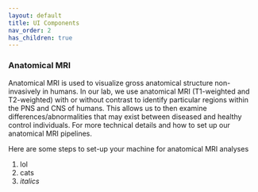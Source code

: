 ```yaml
---
layout: default
title: UI Components
nav_order: 2
has_children: true
---
```

### Anatomical MRI
Anatomical MRI is used to visualize gross anatomical structure non-invasively in humans. In our lab, we use anatomical MRI (T1-weighted and T2-weighted) with or without contrast to identify particular regions within the PNS and CNS of humans. This allows us to then examine differences/abnormalities that may exist between diseased and healthy control individuals. For more technical details and how to set up our anatomical MRI pipelines.

Here are some steps to set-up your machine for anatomical MRI analyses
1. lol
2. cats
3. *italics*
